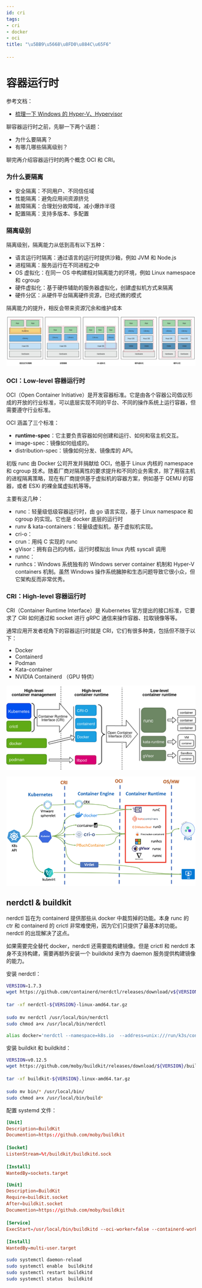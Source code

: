 ```yaml
---
id: cri
tags:
- cri
- docker
- oci
title: "\u5BB9\u5668\u8FD0\u884C\u65F6"

---
```

# 容器运行时
参考文档：

+ [梳理一下 Windows 的 Hyper-V、Hypervisor](https://zhuanlan.zhihu.com/p/381969738)

聊容器运行时之前，先聊一下两个话题：

+ 为什么要隔离？
+ 有哪几哪些隔离级别？

聊完再介绍容器运行时的两个概念 OCI 和 CRI。

### 为什么要隔离
+ 安全隔离：不同用户、不同信任域
+ 性能隔离：避免应用间资源挤兑
+ 故障隔离：合理划分故障域，减小爆炸半径
+ 配置隔离：支持多版本、多配置

### 隔离级别
隔离级别，隔离能力从低到高有以下五种：

+ 语言运行时隔离：通过语言的运行时提供沙箱，例如 JVM 和 Node.js
+ 进程隔离：服务运行在不同进程之中
+ OS 虚拟化：在同一 OS 中构建相对隔离能力的环境，例如 Linux namespace 和 cgroup
+ 硬件虚拟化：基于硬件辅助的服务器虚拟化，创建虚拟机方式来隔离
+ 硬件分区：从硬件平台隔离硬件资源，已经式微的模式

隔离能力的提升，相反会带来资源冗余和维护成本

![画板](./../assets/1709051098483-8b753e70-8b66-4a96-855a-60fe93be51be.jpeg)


### OCI：Low-level 容器运行时
OCI（Open Container Initiative）是开发容器标准。它是由各个容器公司倡议形成的开放的行业标准，可以底层实现不同的平台、不同的操作系统上运行容器，但需要遵守行业标准。

OCI 涵盖了三个标准：

+ **runtime-spec**：它主要负责容器如何创建和运行、如何和宿主机交互。
+ image-spec：镜像如何组成的。
+ distribution-spec：镜像如何分发、镜像库的 API。

初版 runc 由 Docker 公司开发并捐献给 OCI，他基于 Linux 内核的 namespace 和 cgroup 技术。随着厂商对隔离性的要求提升和不同的业务需求，除了用宿主机的进程隔离策略，现在有厂商提供基于虚拟机的容器方案，例如基于 QEMU 的容器，或者 ESXi 的裸金属虚拟机等等。

主要有这几种：

+ runc：轻量级低级容器运行时，由 go 语言实现，基于 Linux namespace 和 cgroup 的实现。它也是 docker 底层的运行时
+ runv & kata-containers：轻量级虚拟机，基于虚拟机实现。
+ cri-o：
+ crun：用纯 C 实现的 runc
+ gVisor：拥有自己的内核，运行时模拟出 linux 内核 syscall 调用
+ runnc：
+ runhcs：Windows 系统独有的 Windows server container 机制和 <font style="color:rgb(25, 27, 31);">Hyper-V containers 机制</font>。虽然 Windows 操作系统臃肿和生态问题导致它很小众，但它架构反而非常优秀。

### CRI：High-level 容器运行时
CRI（Container Runtime Interface）是 Kubernetes 官方提出的接口标准，它要求了 CRI 如何通过和 socket 进行 gRPC 通信来操作容器、拉取镜像等等。

通常应用开发者视角下的容器运行时就是 CRI，它们有很多种类，包括但不限于以下：

+ Docker
+ Containerd
+ Podman
+ Kata-container
+ NVIDIA Containerd （GPU 特供）

![](./../assets/1709051887636-781f34f8-2caf-4bb1-b80e-8e7556a6deae.png)




![](./../assets/1709051862385-dafdedd3-9293-44cb-9487-e0c91d849399.png)


## nerdctl & buildkit
nerdctl 旨在为 containerd 提供那些从 docker 中裁剪掉的功能。本身 runc 的 ctr 和 containerd 的 crictl 非常难使用，因为它们只提供了最基本的功能。nerdctl 的出现解决了这点。

如果需要完全替代 docker，nerdctl 还需要能构建镜像。但是 crictl 和 nerdctl 本身不支持构建，需要再额外安装一个 buildkitd 来作为 daemon 服务提供构建镜像的能力。

安装 nerdctl：

```bash
VERSION=1.7.3
wget https://github.com/containerd/nerdctl/releases/download/v${VERSION}/nerdctl-${VERSION}-linux-amd64.tar.gz

tar -xf nerdctl-${VERSION}-linux-amd64.tar.gz

sudo mv nerdctl /usr/local/bin/nerdctl
sudo chmod a+x /usr/local/bin/nerdctl
```

```bash
alias docker='nerdctl --namespace=k8s.io  --address=unix:///run/k3s/containerd/containerd.sock '
```

安装 buildkit 和 buildkitd：

```bash
VERSION=v0.12.5
wget https://github.com/moby/buildkit/releases/download/${VERSION}/buildkit-${VERSION}.linux-amd64.tar.gz

tar -xf buildkit-${VERSION}.linux-amd64.tar.gz

sudo mv bin/* /usr/local/bin/
sudo chmod a+x /usr/local/bin/build*
```

配置 systemd 文件：

```toml
[Unit]
Description=BuildKit
Documention=https://github.com/moby/buildkit
 
[Socket]
ListenStream=%t/buildkit/buildkitd.sock
 
[Install]
WantedBy=sockets.target
```

```toml
[Unit]
Description=BuildKit
Require=buildkit.socket
After=buildkit.socket
Documention=https://github.com/moby/buildkit
 
[Service]
ExecStart=/usr/local/bin/buildkitd --oci-worker=false --containerd-worker=true
 
[Install]
WantedBy=multi-user.target
```

```bash
sudo systemctl daemon-reload
sudo systemctl enable  buildkitd
sudo systemctl restart buildkitd
sudo systemctl status  buildkitd
```


